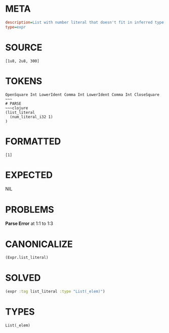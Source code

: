 # META
~~~ini
description=List with number literal that doesn't fit in inferred type
type=expr
~~~
# SOURCE
~~~roc
[1u8, 2u8, 300]
~~~
# TOKENS
~~~text
OpenSquare Int LowerIdent Comma Int LowerIdent Comma Int CloseSquare ~~~
# PARSE
~~~clojure
(list_literal
  (num_literal_i32 1)
)
~~~
# FORMATTED
~~~roc
[1]
~~~
# EXPECTED
NIL
# PROBLEMS
**Parse Error**
at 1:1 to 1:3

# CANONICALIZE
~~~clojure
(Expr.list_literal)
~~~
# SOLVED
~~~clojure
(expr :tag list_literal :type "List(_elem)")
~~~
# TYPES
~~~roc
List(_elem)
~~~
